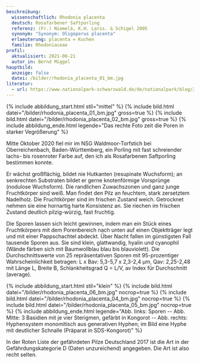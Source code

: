 ```yaml
---
beschreibung:
  wissenschaftlich: Rhodonia placenta
  deutsch: Rosafarbener Saftporling
  referenz: (Fr.) Niemelä, K.H. Larss. & Schigel 2005
  synonym: "Synonym: Oligoporus placenta"
  erlaeuterung: placenta = Kuchen
  familie: Rhodoniaceae
profil:
  aktualisiert: 2021-06-21
  autor_in: Bernd Miggel
hauptbild:
  anzeige: false
  datei: /bilder/rhodonia_placenta_01_bm.jpg
literatur:
  - url: https://www.nationalpark-schwarzwald.de/de/nationalpark/blog/2020/pdm/der-rosafarbene-saftporling
---
```

{% include abbildung_start.html stil="mittel" %}
{% include bild.html datei="/bilder/rhodonia_placenta_01_bm.jpg" gross=true %}
{% include bild.html datei="/bilder/rhodonia_placenta_02_bm.jpg" gross=true %}
{% include abbildung_ende.html legende="Das rechte Foto zeit die Poren in starker Vegrößerung" %}

Mitte Oktober 2020 fiel mir im NSG Waldmoor-Torfstich bei Oberreichenbach, Baden-Württemberg, ein Porling mit fast schreiender lachs- bis rosenroter Farbe auf, den ich als Rosafarbenen Saftporling bestimmen konnte.

Er wächst großflächig, bildet nie Hutkanten (resupinate Wuchsform); an senkrechten Substraten bildet er gerne knotenförmige Vorsprünge (nodulose Wuchsform). Die randlichen Zuwachszonen und ganz junge Fruchtkörper sind weiß. Man findet den Pilz an feuchtem, stark zersetztem Nadelholz. Die Fruchtkörper sind im frischen Zustand weich. Getrocknet nehmen sie eine hornartig harte Konsistenz an. Sie riechen im frischen Zustand deutlich pilzig-würzig, fast fruchtig.

Die Sporen lassen sich leicht gewinnen, indem man ein Stück eines Fruchtkörpers mit dem Porenbereich nach unten auf einen Objektträger legt und mit einer Pappschachtel abdeckt. Über Nacht fallen im günstigsten Fall tausende Sporen aus. Sie sind klein, glattwandig, hyalin und cyanophil (Wände färben sich mit Baumwollblau blau bis blauviolett). Die Durchschnittswerte von 25 repräsentativen Sporen mit 95-prozentiger Wahrscheinlichkeit betragen:
L x Bav: 5,3-5,7 x 2,3-2,4 µm, Qav: 2,25-2,48 mit Länge L, Breite B, Schlankheitsgrad Q = L/V, av Index für Durchschnitt (average).

{% include abbildung_start.html stil="klein" %}
{% include bild.html datei="/bilder/rhodonia_placenta_06_bm.jpg" nocrop=true %}
{% include bild.html datei="/bilder/rhodonia_placenta_04_bm.jpg" nocrop=true %}
{% include bild.html datei="/bilder/rhodonia_placenta_05_bm.jpg" nocrop=true %}
{% include abbildung_ende.html legende="Abb. links: Sporen -- Abb. Mitte: 3 Basidien mit je vier Sterigmen, gefärbt in Kongorot -- Abb. rechts: Hyphensystem monomitisch aus generativen Hyphen; im Bild eine Hyphe mit deutlicher Schnalle (Präparat in SDS-Kongorot)" %}

In der Roten Liste der gefährdeten Pilze Deutschland 2017 ist die Art in der Gefährdungskategorie D (Daten unzureichend) angegeben. Die Art ist also recht selten.